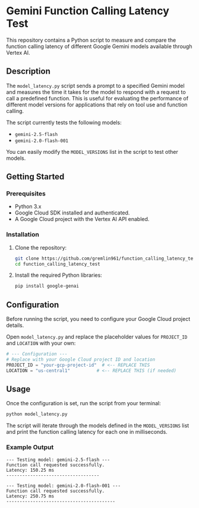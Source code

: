 # Gemini Function Calling Latency Test

This repository contains a Python script to measure and compare the function calling latency of different Google Gemini models available through Vertex AI.

## Description

The `model_latency.py` script sends a prompt to a specified Gemini model and measures the time it takes for the model to respond with a request to call a predefined function. This is useful for evaluating the performance of different model versions for applications that rely on tool use and function calling.

The script currently tests the following models:
- `gemini-2.5-flash`
- `gemini-2.0-flash-001`

You can easily modify the `MODEL_VERSIONS` list in the script to test other models.

## Getting Started

### Prerequisites

- Python 3.x
- Google Cloud SDK installed and authenticated.
- A Google Cloud project with the Vertex AI API enabled.

### Installation

1.  Clone the repository:
    ```bash
    git clone https://github.com/gremlin961/function_calling_latency_test.git
    cd function_calling_latency_test
    ```

2.  Install the required Python libraries:
    ```bash
    pip install google-genai
    ```

## Configuration

Before running the script, you need to configure your Google Cloud project details.

Open `model_latency.py` and replace the placeholder values for `PROJECT_ID` and `LOCATION` with your own:

```python
# --- Configuration ---
# Replace with your Google Cloud project ID and location
PROJECT_ID = "your-gcp-project-id"  # <-- REPLACE THIS
LOCATION = "us-central1"          # <-- REPLACE THIS (if needed)
```

## Usage

Once the configuration is set, run the script from your terminal:

```bash
python model_latency.py
```

The script will iterate through the models defined in the `MODEL_VERSIONS` list and print the function calling latency for each one in milliseconds.

### Example Output

```
--- Testing model: gemini-2.5-flash ---
Function call requested successfully.
Latency: 150.25 ms
-----------------------------------

--- Testing model: gemini-2.0-flash-001 ---
Function call requested successfully.
Latency: 250.75 ms
-----------------------------------------
